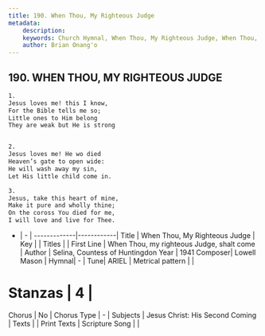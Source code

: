 ```yaml
---
title: 190. When Thou, My Righteous Judge
metadata:
    description: 
    keywords: Church Hymnal, When Thou, My Righteous Judge, When Thou, my righteous Judge, shalt come, 
    author: Brian Onang'o
---
```



## 190. WHEN THOU, MY RIGHTEOUS JUDGE

```txt
1.
Jesus loves me! this I know,
For the Bible tells me so;
Little ones to Him belong
They are weak but He is strong


2.
Jesus loves me! He wo died
Heaven’s gate to open wide:
He will wash away my sin,
Let His little child come in.

3.
Jesus, take this heart of mine,
Make it pure and wholly thine;
On the coross You died for me,
I will love and live for Thee.
```

- |   -  |
-------------|------------|
Title | When Thou, My Righteous Judge |
Key |  |
Titles |  |
First Line | When Thou, my righteous Judge, shalt come |
Author | Selina, Countess of Huntingdon
Year | 1941
Composer| Lowell Mason |
Hymnal|  - |
Tune| ARIEL |
Metrical pattern | |
# Stanzas | 4 |
Chorus | No |
Chorus Type | - |
Subjects | Jesus Christ: His Second Coming |
Texts |  |
Print Texts | 
Scripture Song |  |
  
